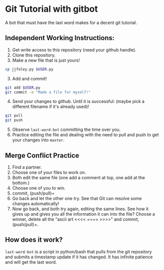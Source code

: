 # Git Tutorial with gitbot
A bot that must have the last word makes for a decent git tutorial.

## Independent Working Instructions:

1. Get write access to this repository (need your github handle).
1. Clone this repository.
2. Make a new file that is just yours!
```bash
cp jjfoley.py $USER.py
```
3. Add and commit!
```bash
git add $USER.py
git commit -m "Made a file for myself!"
```
4. Send your changes to github. Until it is successful: (maybe pick a different filename if it's already used)!
```bash
git pull
git push
```
5. Observe ``last-word-bot`` committing the time over you.
6. Practice editing the file and dealing with the need to pull and push to get your changes into ``master``.

## Merge Conflict Practice

1. Find a partner.
1. Choose one of your files to work on.
1. Both edit the same file (one add a comment at top, one add at the bottom.)
1. Choose one of you to win.
1. commit, (push/pull)+
1. Go back and let the other one try. See that Git can resolve some changes automatically!
1. Now go back, and both try again, editing the same lines. See how it gives up and gives you all the information it can into the file? Choose a winner, delete all the "ascii art <<<< ==== >>>>" and commit, (push/pull)+.

## How does it work?

``last-word-bot`` is a script in python/bash that pulls from the git repository and submits a timestamp update if it has changed. It has infinite patience and will get the last word.
